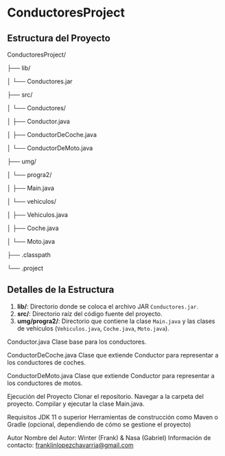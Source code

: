 # ConductoresProject

## Estructura del Proyecto

ConductoresProject/

├── lib/

│ └── Conductores.jar

├── src/

│ └── Conductores/

│ ├── Conductor.java

│ ├── ConductorDeCoche.java

│ └── ConductorDeMoto.java

├── umg/

│ └── progra2/

│ ├── Main.java

│ └── vehiculos/

│ ├── Vehiculos.java

│ ├── Coche.java

│ └── Moto.java

├── .classpath

└── .project

## Detalles de la Estructura
1. **lib/**: Directorio donde se coloca el archivo JAR `Conductores.jar`.
2. **src/**: Directorio raíz del código fuente del proyecto.
3. **umg/progra2/**: Directorio que contiene la clase `Main.java` y las clases de vehículos (`Vehiculos.java`, `Coche.java`, `Moto.java`).

Conductor.java
Clase base para los conductores.

ConductorDeCoche.java
Clase que extiende Conductor para representar a los conductores de coches.

ConductorDeMoto.java
Clase que extiende Conductor para representar a los conductores de motos.

Ejecución del Proyecto
Clonar el repositorio.
Navegar a la carpeta del proyecto.
Compilar y ejecutar la clase Main.java.

Requisitos
JDK 11 o superior
Herramientas de construcción como Maven o Gradle (opcional, dependiendo de cómo se gestione el proyecto)

Autor
Nombre del Autor: Winter (Frank) & Nasa (Gabriel)
Información de contacto: franklinlopezchavarria@gmail.com
